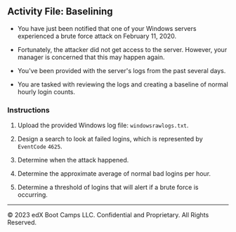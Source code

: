 ## Activity File: Baselining 

- You have just been notified that one of your Windows servers experienced a brute force attack on February 11, 2020.

- Fortunately, the attacker did not get access to the server. However, your manager is concerned that this may happen again.

- You've been provided with the server's logs from the past several days. 

- You are tasked with reviewing the logs and creating a baseline of normal hourly login counts.

### Instructions

1. Upload the provided Windows log file: `windowsrawlogs.txt`.

2. Design a search to look at failed logins, which is represented by `EventCode` `4625`.

3. Determine when the attack happened.

4. Determine the approximate average of normal bad logins per hour.

5. Determine a threshold of logins that will alert if a brute force is occurring.

---

© 2023 edX Boot Camps LLC. Confidential and Proprietary. All Rights Reserved.  

